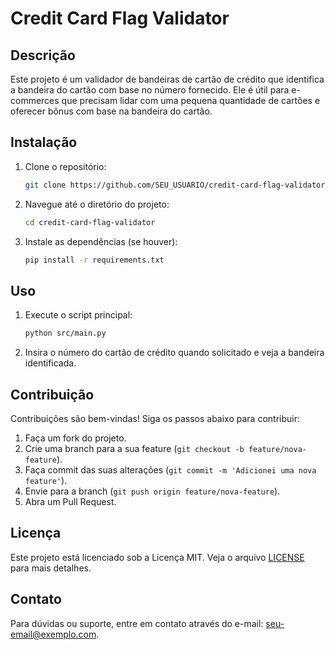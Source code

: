 # Credit Card Flag Validator

## Descrição
Este projeto é um validador de bandeiras de cartão de crédito que identifica a bandeira do cartão com base no número fornecido. Ele é útil para e-commerces que precisam lidar com uma pequena quantidade de cartões e oferecer bônus com base na bandeira do cartão.

## Instalação
1. Clone o repositório:
    ```sh
    git clone https://github.com/SEU_USUARIO/credit-card-flag-validator.git
    ```
2. Navegue até o diretório do projeto:
    ```sh
    cd credit-card-flag-validator
    ```
3. Instale as dependências (se houver):
    ```sh
    pip install -r requirements.txt
    ```

## Uso
1. Execute o script principal:
    ```sh
    python src/main.py
    ```
2. Insira o número do cartão de crédito quando solicitado e veja a bandeira identificada.

## Contribuição
Contribuições são bem-vindas! Siga os passos abaixo para contribuir:
1. Faça um fork do projeto.
2. Crie uma branch para a sua feature (`git checkout -b feature/nova-feature`).
3. Faça commit das suas alterações (`git commit -m 'Adicionei uma nova feature'`).
4. Envie para a branch (`git push origin feature/nova-feature`).
5. Abra um Pull Request.

## Licença
Este projeto está licenciado sob a Licença MIT. Veja o arquivo [LICENSE](LICENSE) para mais detalhes.

## Contato
Para dúvidas ou suporte, entre em contato através do e-mail: [seu-email@exemplo.com](mailto:seu-email@exemplo.com).
